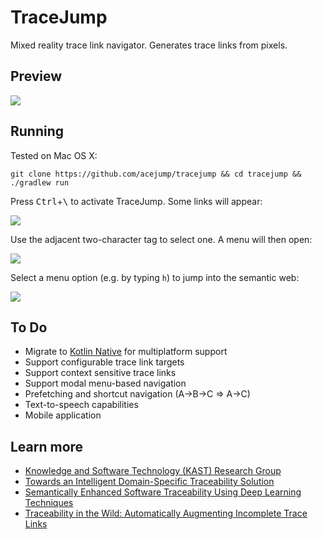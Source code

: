 # TraceJump

Mixed reality trace link navigator. Generates trace links from pixels.

## Preview

![](https://user-images.githubusercontent.com/175716/66264340-7ba36e00-e7d1-11e9-8ca2-df94f2d357b6.png)

## Running

Tested on Mac OS X:

```
git clone https://github.com/acejump/tracejump && cd tracejump && ./gradlew run
```

Press <kbd>Ctrl</kbd>+<kbd>\\</kbd> to activate TraceJump. Some links will appear:

![](https://user-images.githubusercontent.com/175716/67155780-4c1d5700-f2e3-11e9-91bf-50b66aa8f6da.png)
 
Use the adjacent two-character tag to select one. A menu will then open:

![](https://user-images.githubusercontent.com/175716/67155736-9b16bc80-f2e2-11e9-8091-bf6145426362.png)

Select a menu option (e.g. by typing `h`) to jump into the semantic web:

![](https://user-images.githubusercontent.com/175716/67155762-f9439f80-f2e2-11e9-9b2e-4c29f40440aa.png)

## To Do

* Migrate to [Kotlin Native](https://kotlinlang.org/docs/reference/native-overview.html) for multiplatform support
* Support configurable trace link targets
* Support context sensitive trace links
* Support modal menu-based navigation
* Prefetching and shortcut navigation (A->B->C => A->C)
* Text-to-speech capabilities
* Mobile application

## Learn more

* [Knowledge and Software Technology (KAST) Research Group](https://www.cs.mcgill.ca/~jguo/lab.html)
* [Towards an Intelligent Domain-Specific Traceability Solution](https://www.cs.mcgill.ca/~jguo/resources/papers/ASE14_DoCIT.pdf)
* [Semantically Enhanced Software Traceability Using Deep Learning Techniques](https://arxiv.org/pdf/1804.02438.pdf)
* [Traceability in the Wild: Automatically Augmenting Incomplete Trace Links](https://arxiv.org/pdf/1804.02433.pdf)